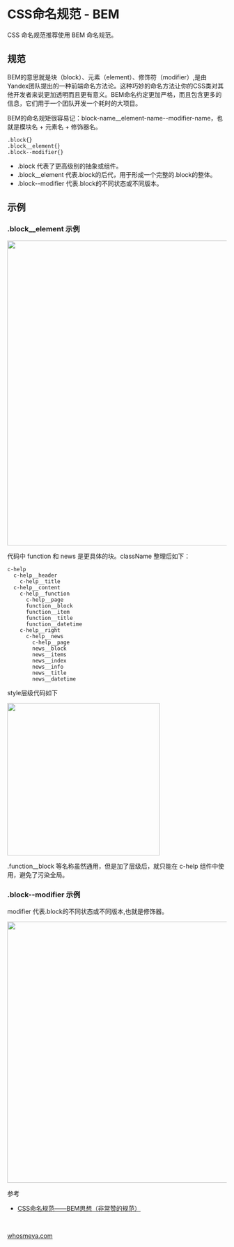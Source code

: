 # CSS命名规范 - BEM

CSS 命名规范推荐使用 BEM 命名规范。

## 规范

BEM的意思就是块（block）、元素（element）、修饰符（modifier）,是由Yandex团队提出的一种前端命名方法论。这种巧妙的命名方法让你的CSS类对其他开发者来说更加透明而且更有意义。BEM命名约定更加严格，而且包含更多的信息，它们用于一个团队开发一个耗时的大项目。

BEM的命名规矩很容易记：block-name__element-name--modifier-name，也就是模块名 + 元素名 + 修饰器名。

```
.block{}
.block__element{}
.block--modifier{}
```

* .block 代表了更高级别的抽象或组件。
* .block__element 代表.block的后代，用于形成一个完整的.block的整体。
* .block--modifier 代表.block的不同状态或不同版本。

## 示例

### .block__element 示例

<img style="width: 700px;" src="https://img2020.cnblogs.com/blog/1141466/202012/1141466-20201228151820843-610187406.png" />

代码中 function 和 news 是更具体的块。className 整理后如下：

```
c-help
  c-help__header
    c-help__title
  c-help__content
    c-help__function
      c-help__page
      function__block
      function__item
      function__title
      function__datetime
    c-help__right
      c-help__news
        c-help__page
        news__block
        news__items
        news__index
        news__info
        news__title
        news__datetime
```

style层级代码如下

<img style="width: 350px;" src="https://img2020.cnblogs.com/blog/1141466/202012/1141466-20201228151845631-2092353113.png" />

.function__block 等名称虽然通用，但是加了层级后，就只能在 c-help 组件中使用，避免了污染全局。

### .block--modifier 示例

modifier 代表.block的不同状态或不同版本,也就是修饰器。

<img style="width: 600px;" src="https://img2020.cnblogs.com/blog/1141466/202012/1141466-20201228151851973-1762694019.png" />

参考
* [CSS命名规范——BEM思想（非常赞的规范）](https://blog.csdn.net/chenmoquan/article/details/17095465/) 

<br />

[whosmeya.com](https://www.whosmeya.com/)
